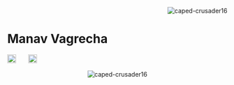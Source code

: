 <p align="right">
  <img src="https://komarev.com/ghpvc/?username=caped-crusader16&label=PROFILE+VIEWS&color=red" alt="caped-crusader16">
</p>

# Manav Vagrecha

<p align="left">
  <a href="mailto:manavkumar.v@ahduni.edu.in"><img src="https://image.flaticon.com/icons/svg/725/725643.svg" height="20" width="20" /></a> &nbsp; &nbsp; &nbsp;
  <a href="https://www.linkedin.com/in/manav-vagrecha-03160819b/"><img src="https://cdn.jsdelivr.net/npm/simple-icons@3.0.1/icons/linkedin.svg" height="20" width="20" /></a>
</p>

<p align="center">
  <img src="https://github-readme-stats.vercel.app/api?username=caped-crusader16&show_icons=true" alt="caped-crusader16" /> 
</p>
